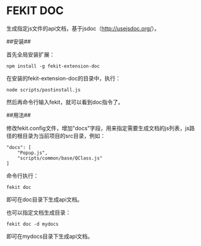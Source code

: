 FEKIT DOC
=====================

生成指定js文件的api文档，基于jsdoc（<http://usejsdoc.org/>）。


##安装##

首先全局安装扩展：

    npm install -g fekit-extension-doc

在安装的fekit-extension-doc的目录中，执行：

    node scripts/postinstall.js

然后再命令行输入fekit，就可以看到doc指令了。


##用法##

修改fekit.config文件，增加"docs"字段，用来指定需要生成文档的js列表，js路径的根目录为当前项目的src目录，例如：

    "docs": [
        "Popup.js",
        "scripts/common/base/QClass.js"
    ]

命令行执行：

    fekit doc

即可在doc目录下生成api文档。

也可以指定文档生成目录：

    fekit doc -d mydocs

即可在mydocs目录下生成api文档。

